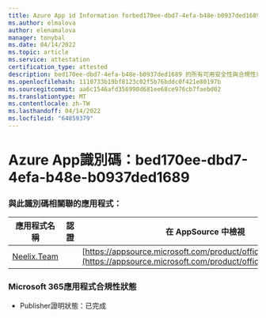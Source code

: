 ```yaml
---
title: Azure App id Information forbed170ee-dbd7-4efa-b48e-b0937ded1689
ms.author: elmalova
author: elenamalova
manager: tonybal
ms.date: 04/14/2022
ms.topic: article
ms.service: attestation
certification_type: attested
description: bed170ee-dbd7-4efa-b48e-b0937ded1689 的所有可用安全性與合規性資訊。
ms.openlocfilehash: 1110733b19bf8123c02f5b76bddc0f421e80197b
ms.sourcegitcommit: aa6c1546afd356990d681ee68ce976cb7faebd02
ms.translationtype: MT
ms.contentlocale: zh-TW
ms.lasthandoff: 04/14/2022
ms.locfileid: "64859379"
---
```

# <a name="azure-app-id-bed170ee-dbd7-4efa-b48e-b0937ded1689"></a>Azure App識別碼：bed170ee-dbd7-4efa-b48e-b0937ded1689


### <a name="apps-associated-with-this-id"></a>與此識別碼相關聯的應用程式：
| **應用程式名稱** | **認證** | **在 AppSource 中檢視** |
|--------------|---------------|-----------------------|
| [Neelix.Team](../forward/WA200003047.md) |  | [https://appsource.microsoft.com/product/office/WA200003047](https://appsource.microsoft.com/product/office/WA200003047) |

### <a name="microsoft-365-app-compliance-status"></a>Microsoft 365應用程式合規性狀態
- Publisher證明狀態：已完成

